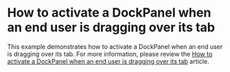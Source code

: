 # How to activate a DockPanel when an end user is dragging over its tab


<p>This example demonstrates how to activate a DockPanel when an end user is dragging over its tab. For more information, please review the <a href="https://www.devexpress.com/Support/Center/p/A2436">How to activate a DockPanel when an end user is dragging over its tab</a> article.</p>

<br/>


